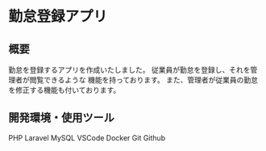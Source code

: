 # 勤怠登録アプリ

## 概要
勤怠を登録するアプリを作成いたしました。
従業員が勤怠を登録し、それを管理者が閲覧できるような
機能を持っております。
また、管理者が従業員の勤怠を修正する機能も付いております。

## 開発環境・使用ツール
PHP
Laravel
MySQL
VSCode
Docker
Git
Github